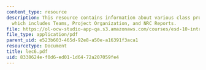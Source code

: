 ```yaml
---
content_type: resource
description: This resource contains information about various class projects update
  which includes Teams, Project Organization, and NRC Reports.
file: https://ol-ocw-studio-app-qa.s3.amazonaws.com/courses/esd-10-introduction-to-technology-and-policy-fall-2006/8338624ef0d6ed011d6472a207059fe4_lec6.pdf
file_type: application/pdf
parent_uid: e523b603-465d-92e8-a50e-a16391f3aca1
resourcetype: Document
title: lec6.pdf
uid: 8338624e-f0d6-ed01-1d64-72a207059fe4
---
```

